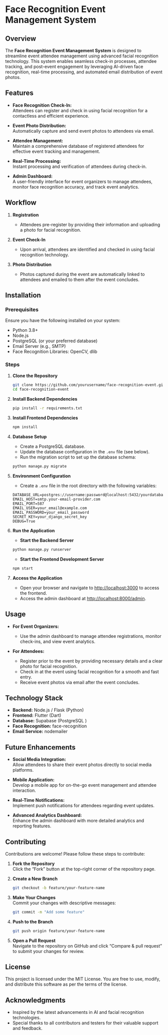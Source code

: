 # Face Recognition Event Management System

## Overview

The **Face Recognition Event Management System** is designed to streamline event attendee management using advanced facial recognition technology. This system enables seamless check-in processes, attendee tracking, and post-event engagement by leveraging AI-driven face recognition, real-time processing, and automated email distribution of event photos.

## Features

- **Face Recognition Check-In:**  
  Attendees can register and check in using facial recognition for a contactless and efficient experience.

- **Event Photo Distribution:**  
  Automatically capture and send event photos to attendees via email.

- **Attendee Management:**  
  Maintain a comprehensive database of registered attendees for effective event tracking and management.

- **Real-Time Processing:**  
  Instant processing and verification of attendees during check-in.

- **Admin Dashboard:**  
  A user-friendly interface for event organizers to manage attendees, monitor face recognition accuracy, and track event analytics.

## Workflow

1. **Registration**
   - Attendees pre-register by providing their information and uploading a photo for facial recognition.

2. **Event Check-In**
   - Upon arrival, attendees are identified and checked in using facial recognition technology.

3. **Photo Distribution**
   - Photos captured during the event are automatically linked to attendees and emailed to them after the event concludes.

## Installation

### Prerequisites

Ensure you have the following installed on your system:

- Python 3.8+
- Node.js
- PostgreSQL (or your preferred database)
- Email Server (e.g., SMTP)
- Face Recognition Libraries: OpenCV, dlib

### Steps

1. **Clone the Repository**

    ```bash
    git clone https://github.com/yourusername/face-recognition-event.git
    cd face-recognition-event
    ```

2. **Install Backend Dependencies**

    ```bash
    pip install -r requirements.txt
    ```

3. **Install Frontend Dependencies**

    ```bash
    npm install
    ```

4. **Database Setup**
   - Create a PostgreSQL database.
   - Update the database configuration in the `.env` file (see below).
   - Run the migration script to set up the database schema:

    ```bash
    python manage.py migrate
    ```

5. **Environment Configuration**
   - Create a `.env` file in the root directory with the following variables:

    ```env
    DATABASE_URL=postgres://username:password@localhost:5432/yourdatabase
    EMAIL_HOST=smtp.your-email-provider.com
    EMAIL_PORT=587
    EMAIL_USER=your_email@example.com
    EMAIL_PASSWORD=your_email_password
    SECRET_KEY=your_django_secret_key
    DEBUG=True
    ```

6. **Run the Application**
   - **Start the Backend Server**

    ```bash
    python manage.py runserver
    ```

   - **Start the Frontend Development Server**

    ```bash
    npm start
    ```

7. **Access the Application**
   - Open your browser and navigate to [http://localhost:3000](http://localhost:3000) to access the frontend.
   - Access the admin dashboard at [http://localhost:8000/admin](http://localhost:8000/admin).

## Usage

- **For Event Organizers:**
  - Use the admin dashboard to manage attendee registrations, monitor check-ins, and view event analytics.

- **For Attendees:**
  - Register prior to the event by providing necessary details and a clear photo for facial recognition.
  - Check in at the event using facial recognition for a smooth and fast entry.
  - Receive event photos via email after the event concludes.

## Technology Stack

- **Backend:** Node.js / Flask (Python)
- **Frontend:** Flutter (Dart)
- **Database:** Supabase (PostgreSQL )
- **Face Recognition:** face-recognition
- **Email Service:** nodemailer

## Future Enhancements

- **Social Media Integration:**  
  Allow attendees to share their event photos directly to social media platforms.

- **Mobile Application:**  
  Develop a mobile app for on-the-go event management and attendee interaction.

- **Real-Time Notifications:**  
  Implement push notifications for attendees regarding event updates.

- **Advanced Analytics Dashboard:**  
  Enhance the admin dashboard with more detailed analytics and reporting features.

## Contributing

Contributions are welcome! Please follow these steps to contribute:

1. **Fork the Repository**  
   Click the “Fork” button at the top-right corner of the repository page.

2. **Create a New Branch**

    ```bash
    git checkout -b feature/your-feature-name
    ```

3. **Make Your Changes**  
   Commit your changes with descriptive messages:

    ```bash
    git commit -m "Add some feature"
    ```

4. **Push to the Branch**

    ```bash
    git push origin feature/your-feature-name
    ```

5. **Open a Pull Request**  
   Navigate to the repository on GitHub and click “Compare & pull request” to submit your changes for review.

## License

This project is licensed under the MIT License. You are free to use, modify, and distribute this software as per the terms of the license.

## Acknowledgments

- Inspired by the latest advancements in AI and facial recognition technologies.
- Special thanks to all contributors and testers for their valuable support and feedback.
